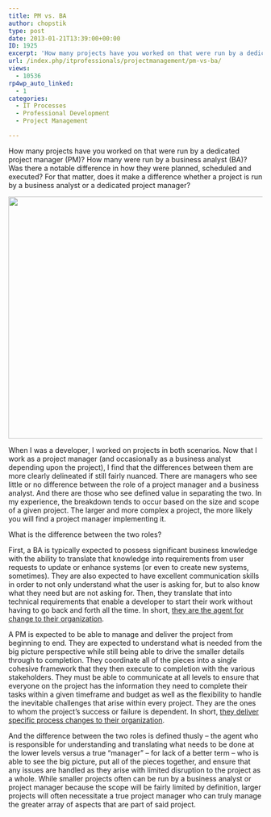 ```yaml
---
title: PM vs. BA
author: chopstik
type: post
date: 2013-01-21T13:39:00+00:00
ID: 1925
excerpt: 'How many projects have you worked on that were run by a dedicated project manager (PM)? How many were run by a business analyst (BA)? Was there a notable difference in how they were planned, scheduled and executed? For that matter, does it make a differ&hellip;'
url: /index.php/itprofessionals/projectmanagement/pm-vs-ba/
views:
  - 10536
rp4wp_auto_linked:
  - 1
categories:
  - IT Processes
  - Professional Development
  - Project Management

---
```

How many projects have you worked on that were run by a dedicated project manager (PM)? How many were run by a business analyst (BA)? Was there a notable difference in how they were planned, scheduled and executed? For that matter, does it make a difference whether a project is run by a business analyst or a dedicated project manager?

<div class="image_block">
  <a href="/wp-content/uploads/blogs/ITProfessionals/511_3632971.jpg?mtime=1358642746"><img alt="" src="/wp-content/uploads/blogs/ITProfessionals/511_3632971.jpg?mtime=1358642746" width="640" height="480" /></a>
</div>

<p class="MsoNoSpacing">
  When I was a developer, I worked on projects in both scenarios. Now that I work as a project manager (and occasionally as a business analyst depending upon the project), I find that the differences between them are more clearly delineated if still fairly nuanced. There are managers who see little or no difference between the role of a project manager and a business analyst. And there are those who see defined value in separating the two. In my experience, the breakdown tends to occur based on the size and scope of a given project. The larger and more complex a project, the more likely you will find a project manager implementing it.
</p>

<p class="MsoNoSpacing">
  What is the difference between the two roles?
</p>

<p class="MsoNoSpacing">
  First, a BA is typically expected to possess significant business knowledge with the ability to translate that knowledge into requirements from user requests to update or enhance systems (or even to create new systems, sometimes). They are also expected to have excellent communication skills in order to not only understand what the user is asking for, but to also know what they need but are not asking for. Then, they translate that into technical requirements that enable a developer to start their work without having to go back and forth all the time. In short, <a href="http://www.iiba.org/IIBA/Professional_Development/What_is_Business_Analysis/IIBA_Website/Professional_Development/What_is_Business_Analysis/What_is_Business_Analysis.aspx" target="_blank">they are the agent for change to their organization</a>.
</p>

<p class="MsoNoSpacing">
  A PM is expected to be able to manage and deliver the project from beginning to end. They are expected to understand what is needed from the big picture perspective while still being able to drive the smaller details through to completion. They coordinate all of the pieces into a single cohesive framework that they then execute to completion with the various stakeholders. They must be able to communicate at all levels to ensure that everyone on the project has the information they need to complete their tasks within a given timeframe and budget as well as the flexibility to handle the inevitable challenges that arise within every project. They are the ones to whom the project’s success or failure is dependent. In short, <a href="http://www.pmi.org/About-Us/About-Us-Who-are-Project-Managers.aspx" target="_blank">they deliver specific process changes to their organization</a>.
</p>

<p class="MsoNoSpacing">
  And the difference between the two roles is defined thusly – the agent who is responsible for understanding and translating what needs to be done at the lower levels versus a true “manager” – for lack of a better term – who is able to see the big picture, put all of the pieces together, and ensure that any issues are handled as they arise with limited disruption to the project as a whole. While smaller projects often can be run by a business analyst or project manager because the scope will be fairly limited by definition, larger projects will often necessitate a true project manager who can truly manage the greater array of aspects that are part of said project.
</p>